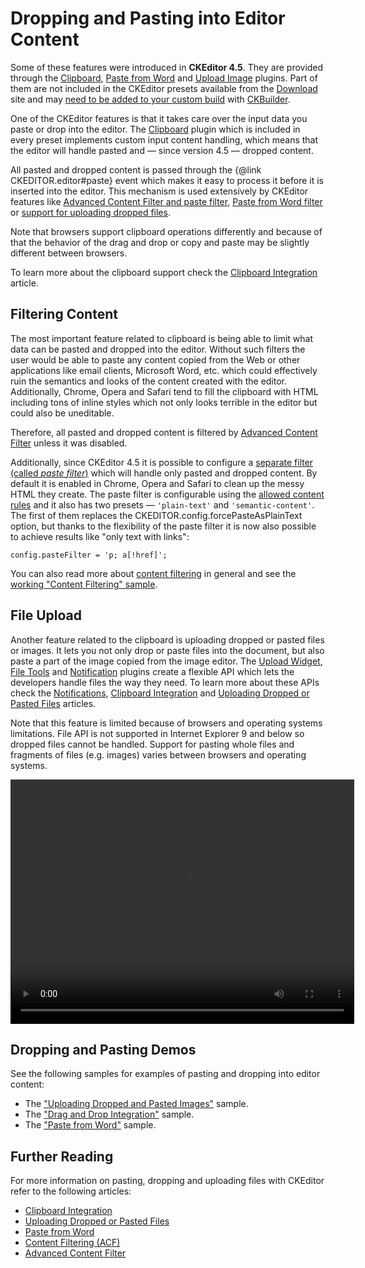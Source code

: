<!--
Copyright (c) 2003-2018, CKSource - Frederico Knabben. All rights reserved.
For licensing, see LICENSE.md.
-->

# Dropping and Pasting into Editor Content

<p class="requirements">
	Some of these features were introduced in <strong>CKEditor 4.5</strong>. They are provided through the <a href="https://ckeditor.com/cke4/addon/clipboard">Clipboard</a>, <a href="https://ckeditor.com/cke4/addon/pastefromword">Paste from Word</a> and <a href="https://ckeditor.com/cke4/addon/uploadimage">Upload Image</a> plugins. Part of them are not included in the CKEditor presets available from the <a href="https://ckeditor.com/ckeditor-4/download/">Download</a> site and may <a href="#!/guide/dev_plugins">need to be added to your custom build</a> with <a href="https://ckeditor.com/cke4/builder">CKBuilder</a>.
</p>

One of the CKEditor features is that it takes care over the input data you paste or drop into the editor. The [Clipboard](https://ckeditor.com/cke4/addon/clipboard) plugin which is included in every preset implements custom input content handling, which means that the editor will handle pasted and &mdash; since version 4.5 &mdash; dropped content.

All pasted and dropped content is passed through the {@link CKEDITOR.editor#paste} event which makes it easy to process it before it is inserted into the editor. This mechanism is used extensively by CKEditor features like [Advanced Content Filter and paste filter](#!/guide/dev_drop_paste-section-filtering), [Paste from Word filter](#!/guide/dev_paste_from_word) or [support for uploading dropped files](#!/guide/dev_drop_paste-section-file-upload).

Note that browsers support clipboard operations differently and because of that the behavior of the drag and drop or copy and paste may be slightly different between browsers.

To learn more about the clipboard support check the [Clipboard Integration](#!/guide/dev_clipboard) article.

## Filtering Content

The most important feature related to clipboard is being able to limit what data can be pasted and dropped into the editor. Without such filters the user would be able to paste any content copied from the Web or other applications like email clients, Microsoft Word, etc. which could effectively ruin the semantics and looks of the content created with the editor. Additionally, Chrome, Opera and Safari tend to fill the clipboard with HTML including tons of inline styles which not only looks terrible in the editor but could also be uneditable.

Therefore, all pasted and dropped content is filtered by [Advanced Content Filter](#!/guide/dev_advanced_content_filter) unless it was disabled.

Additionally, since CKEditor 4.5 it is possible to configure a [separate filter (called *paste filter*)](#!/guide/dev_advanced_content_filter-section-filtering-pasted-and-dropped-content) which will handle only pasted and dropped content. By default it is enabled in Chrome, Opera and Safari to clean up the messy HTML they create. The paste filter is configurable using the [allowed content rules](#!/guide/dev_allowed_content_rules) and it also has two presets &mdash; `'plain-text'` and `'semantic-content'`. The first of them replaces the CKEDITOR.config.forcePasteAsPlainText option, but thanks to the flexibility of the paste filter it is now also possible to achieve results like "only text with links":

	config.pasteFilter = 'p; a[!href]';

You can also read more about [content filtering](#!/guide/dev_acf) in general and see the [working "Content Filtering" sample](https://sdk.ckeditor.com/samples/acf.html).

## File Upload

Another feature related to the clipboard is uploading dropped or pasted files or images. It lets you not only drop or paste files into the document, but also paste a part of the image copied from the image editor. The [Upload Widget](https://ckeditor.com/cke4/addon/uploadwidget), [File Tools](https://ckeditor.com/cke4/addon/filetools) and [Notification](https://ckeditor.com/cke4/addon/notification) plugins create a flexible API which lets the developers handle files the way they need. To learn more about these APIs check the [Notifications](#!/guide/dev_notifications), [Clipboard Integration](#!/guide/dev_clipboard) and [Uploading Dropped or Pasted Files](#!/guide/dev_file_upload) articles.

Note that this feature is limited because of browsers and operating systems limitations. File API is not supported in Internet Explorer 9 and below so dropped files cannot be handled. Support for pasting whole files and fragments of files (e.g. images) varies between browsers and operating systems.

<video width="550" height="391" controls>
	<source src="guides/dev_drop_paste/upload.mp4" type="video/mp4" />
</video>

## Dropping and Pasting Demos

See the following samples for examples of pasting and dropping into editor content:

* The ["Uploading Dropped and Pasted Images"](https://sdk.ckeditor.com/samples/fileupload.html#uploading-dropped-and-pasted-images) sample.
* The ["Drag and Drop Integration"](https://sdk.ckeditor.com/samples/draganddrop.html) sample.
* The ["Paste from Word"](https://sdk.ckeditor.com/samples/pastefromword.html) sample.

## Further Reading

For more information on pasting, dropping and uploading files with CKEditor refer to the following articles:

* [Clipboard Integration](#!/guide/dev_clipboard)
* [Uploading Dropped or Pasted Files](#!/guide/dev_file_upload)
* [Paste from Word](#!/guide/dev_paste_from_word)
* [Content Filtering (ACF)](#!/guide/dev_acf)
* [Advanced Content Filter](#!/guide/dev_advanced_content_filter)
